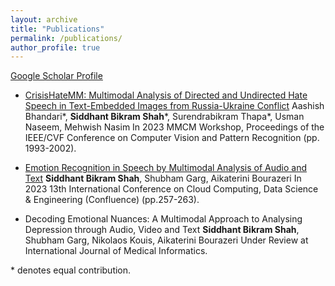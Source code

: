 ```yaml
---
layout: archive
title: "Publications"
permalink: /publications/
author_profile: true
---
```


[Google Scholar Profile](https://scholar.google.com/citations?user=XPBVLl4AAAAJ&hl=en)

+ [CrisisHateMM: Multimodal Analysis of Directed and Undirected Hate Speech in Text-Embedded Images from Russia-Ukraine Conflict](https://openaccess.thecvf.com/content/CVPR2023W/MMCM/html/Bhandari_CrisisHateMM_Multimodal_Analysis_of_Directed_and_Undirected_Hate_Speech_in_CVPRW_2023_paper.html)
Aashish Bhandari\*, **Siddhant Bikram Shah**\*, Surendrabikram Thapa\*, Usman Naseem, Mehwish Nasim
In 2023 MMCM Workshop, Proceedings of the IEEE/CVF Conference on Computer Vision and Pattern
Recognition (pp. 1993-2002).

+ [Emotion Recognition in Speech by Multimodal Analysis of Audio and Text](https://ieeexplore.ieee.org/document/10048872/)
**Siddhant Bikram Shah**, Shubham Garg, Aikaterini Bourazeri
In 2023 13th International Conference on Cloud Computing, Data Science & Engineering (Confluence) (pp.257-263).

+ Decoding Emotional Nuances: A Multimodal Approach to Analysing Depression through Audio, Video and Text
**Siddhant Bikram Shah**, Shubham Garg, Nikolaos Kouis, Aikaterini Bourazeri
Under Review at International Journal of Medical Informatics.

\* denotes equal contribution.